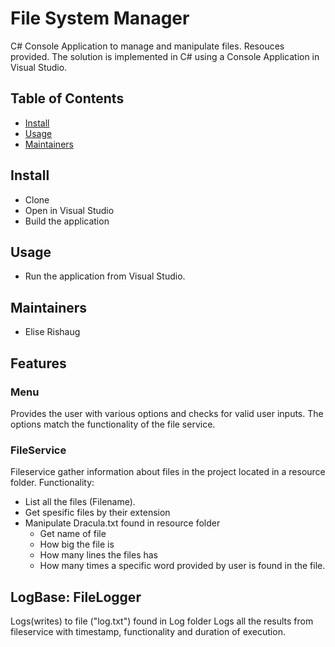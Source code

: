 ﻿# File System Manager
C# Console Application to manage and manipulate files. Resouces provided.
The solution is implemented in C# using a Console Application in Visual Studio.

## Table of Contents
- [Install](#install)
- [Usage](#usage)
- [Maintainers](#maintainers)

## Install
- Clone 
- Open in Visual Studio
- Build the application

## Usage
- Run the application from Visual Studio.

## Maintainers
- Elise Rishaug

## Features

### Menu 
Provides the user with various options and checks for valid user inputs. The options match the 
functionality of the file service.

### FileService
Fileservice gather information about files in the project located in a resource folder.
Functionality: 
- List all the files (Filename).
- Get spesific files by their extension
- Manipulate Dracula.txt found in resource folder
  - Get name of file 
  - How big the file is
  - How many lines the files has
  - How many times a specific word provided by user is found in the file. 

## LogBase: FileLogger
Logs(writes) to file ("log.txt") found in Log folder
Logs all the results from fileservice with timestamp, functionality and duration of execution. 


